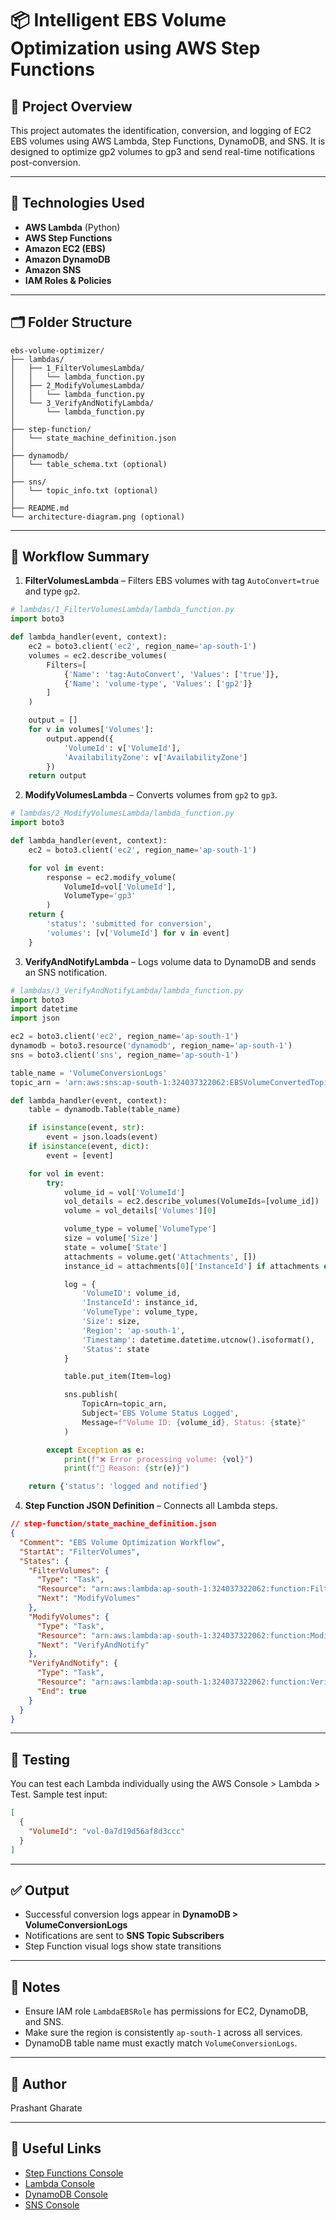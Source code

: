 # 📦 Intelligent EBS Volume Optimization using AWS Step Functions

## 🧠 Project Overview
This project automates the identification, conversion, and logging of EC2 EBS volumes using AWS Lambda, Step Functions, DynamoDB, and SNS. It is designed to optimize gp2 volumes to gp3 and send real-time notifications post-conversion.

---

## 🔧 Technologies Used
- **AWS Lambda** (Python)
- **AWS Step Functions**
- **Amazon EC2 (EBS)**
- **Amazon DynamoDB**
- **Amazon SNS**
- **IAM Roles & Policies**

---

## 🗂️ Folder Structure
```
ebs-volume-optimizer/
├── lambdas/
│   ├── 1_FilterVolumesLambda/
│   │   └── lambda_function.py
│   ├── 2_ModifyVolumesLambda/
│   │   └── lambda_function.py
│   └── 3_VerifyAndNotifyLambda/
│       └── lambda_function.py
│
├── step-function/
│   └── state_machine_definition.json
│
├── dynamodb/
│   └── table_schema.txt (optional)
│
├── sns/
│   └── topic_info.txt (optional)
│
├── README.md
└── architecture-diagram.png (optional)
```

---

## 🔁 Workflow Summary
1. **FilterVolumesLambda** – Filters EBS volumes with tag `AutoConvert=true` and type `gp2`.
```python
# lambdas/1_FilterVolumesLambda/lambda_function.py
import boto3

def lambda_handler(event, context):
    ec2 = boto3.client('ec2', region_name='ap-south-1')
    volumes = ec2.describe_volumes(
        Filters=[
            {'Name': 'tag:AutoConvert', 'Values': ['true']},
            {'Name': 'volume-type', 'Values': ['gp2']}
        ]
    )

    output = []
    for v in volumes['Volumes']:
        output.append({
            'VolumeId': v['VolumeId'],
            'AvailabilityZone': v['AvailabilityZone']
        })
    return output
```

2. **ModifyVolumesLambda** – Converts volumes from `gp2` to `gp3`.
```python
# lambdas/2_ModifyVolumesLambda/lambda_function.py
import boto3

def lambda_handler(event, context):
    ec2 = boto3.client('ec2', region_name='ap-south-1')

    for vol in event:
        response = ec2.modify_volume(
            VolumeId=vol['VolumeId'],
            VolumeType='gp3'
        )
    return {
        'status': 'submitted for conversion',
        'volumes': [v['VolumeId'] for v in event]
    }
```

3. **VerifyAndNotifyLambda** – Logs volume data to DynamoDB and sends an SNS notification.
```python
# lambdas/3_VerifyAndNotifyLambda/lambda_function.py
import boto3
import datetime
import json

ec2 = boto3.client('ec2', region_name='ap-south-1')
dynamodb = boto3.resource('dynamodb', region_name='ap-south-1')
sns = boto3.client('sns', region_name='ap-south-1')

table_name = 'VolumeConversionLogs'
topic_arn = 'arn:aws:sns:ap-south-1:324037322062:EBSVolumeConvertedTopic'

def lambda_handler(event, context):
    table = dynamodb.Table(table_name)

    if isinstance(event, str):
        event = json.loads(event)
    if isinstance(event, dict):
        event = [event]

    for vol in event:
        try:
            volume_id = vol['VolumeId']
            vol_details = ec2.describe_volumes(VolumeIds=[volume_id])
            volume = vol_details['Volumes'][0]

            volume_type = volume['VolumeType']
            size = volume['Size']
            state = volume['State']
            attachments = volume.get('Attachments', [])
            instance_id = attachments[0]['InstanceId'] if attachments else 'Unknown'

            log = {
                'VolumeID': volume_id,
                'InstanceId': instance_id,
                'VolumeType': volume_type,
                'Size': size,
                'Region': 'ap-south-1',
                'Timestamp': datetime.datetime.utcnow().isoformat(),
                'Status': state
            }

            table.put_item(Item=log)

            sns.publish(
                TopicArn=topic_arn,
                Subject='EBS Volume Status Logged',
                Message=f"Volume ID: {volume_id}, Status: {state}"
            )

        except Exception as e:
            print(f"❌ Error processing volume: {vol}")
            print(f"🔴 Reason: {str(e)}")

    return {'status': 'logged and notified'}
```

4. **Step Function JSON Definition** – Connects all Lambda steps.
```json
// step-function/state_machine_definition.json
{
  "Comment": "EBS Volume Optimization Workflow",
  "StartAt": "FilterVolumes",
  "States": {
    "FilterVolumes": {
      "Type": "Task",
      "Resource": "arn:aws:lambda:ap-south-1:324037322062:function:FilterVolumesLambda",
      "Next": "ModifyVolumes"
    },
    "ModifyVolumes": {
      "Type": "Task",
      "Resource": "arn:aws:lambda:ap-south-1:324037322062:function:ModifyVolumesLambda",
      "Next": "VerifyAndNotify"
    },
    "VerifyAndNotify": {
      "Type": "Task",
      "Resource": "arn:aws:lambda:ap-south-1:324037322062:function:VerifyAndNotifyLambda",
      "End": true
    }
  }
}
```

---

## 🧪 Testing
You can test each Lambda individually using the AWS Console > Lambda > Test. Sample test input:
```json
[
  {
    "VolumeId": "vol-0a7d19d56af8d3ccc"
  }
]
```

---

## ✅ Output
- Successful conversion logs appear in **DynamoDB > VolumeConversionLogs**
- Notifications are sent to **SNS Topic Subscribers**
- Step Function visual logs show state transitions

---

## 📘 Notes
- Ensure IAM role `LambdaEBSRole` has permissions for EC2, DynamoDB, and SNS.
- Make sure the region is consistently `ap-south-1` across all services.
- DynamoDB table name must exactly match `VolumeConversionLogs`.

---

## 🙌 Author
Prashant Gharate  

---

## 🔗 Useful Links
- [Step Functions Console](https://console.aws.amazon.com/states/home)
- [Lambda Console](https://console.aws.amazon.com/lambda/home)
- [DynamoDB Console](https://console.aws.amazon.com/dynamodb/home)
- [SNS Console](https://console.aws.amazon.com/sns/v3/home)
